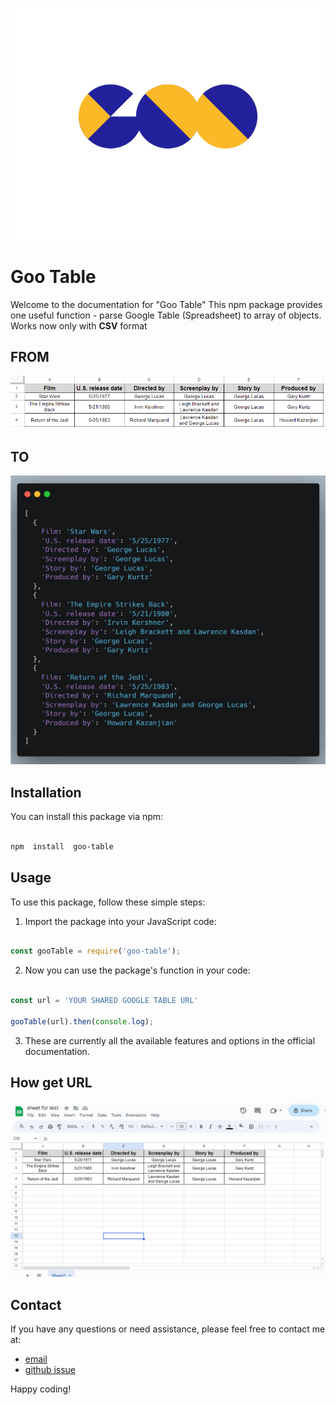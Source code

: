 
![Goo Table logo](https://raw.githubusercontent.com/so2niko/goo-table/readme/assets/logo.svg/)

# Goo Table

Welcome to the documentation for "Goo Table" This npm package provides one useful function - parse Google Table (Spreadsheet) to array of objects. Works now only with **CSV** format

## FROM

![Goo Table logo](https://raw.githubusercontent.com/so2niko/goo-table/readme/assets/table.png/)

## TO

![Goo Table logo](https://raw.githubusercontent.com/so2niko/goo-table/readme/assets/array.png/)

## Installation

You can install this package via npm:

```sh

npm  install  goo-table

```

## Usage

To use this package, follow these simple steps:

1. Import the package into your JavaScript code:

```javascript

const gooTable = require('goo-table');

```

2. Now you can use the package's function in your code:

```javascript

const url = 'YOUR SHARED GOOGLE TABLE URL'

gooTable(url).then(console.log);

```

3. These are currently all the available features and options in the official documentation.

## How get URL

![Alt text](https://raw.githubusercontent.com/so2niko/goo-table/readme/assets/google_table_url.gif)

## Contact

If you have any questions or need assistance, please feel free to contact me at:
- [email](so2niko+gootable@gmail.com)
- [github issue](https://github.com/so2niko/goo-table/issues)

Happy coding!